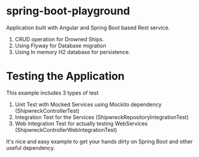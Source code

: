# spring-boot-playground
Application built with Angular and Spring Boot based Rest service.

  1) CRUD operation for  Drowned Ships.
  2) Using Flyway for Database migration
  3) Using In memory H2 database for persistence.
  
# Testing the Application
This example includes 3 types of test
  1) Unit Test with Mocked Services using Mockito dependency (ShipwreckControllerTest)
  2) Integration Test for the Services (ShipwreckRepositoryIntegrationTest)
  3) Web Integration Test for actually testing WebServices (ShipwreckControllerWebIntegrationTest)
  
It's nice and easy example to get your hands dirty on Spring Boot and other useful dependency.
